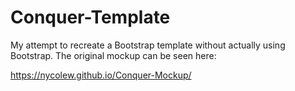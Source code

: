 # Conquer-Template

My attempt to recreate a Bootstrap template without actually using Bootstrap. The original mockup can be seen here: 

https://nycolew.github.io/Conquer-Mockup/
